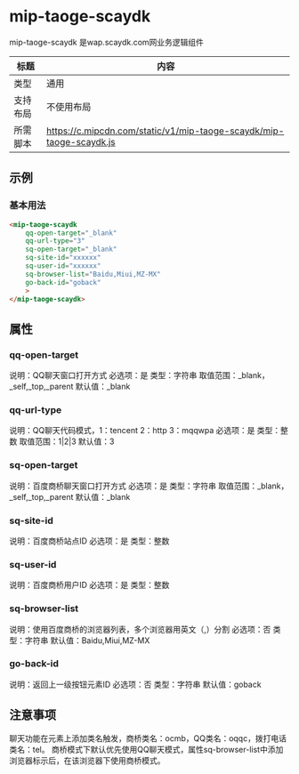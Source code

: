# mip-taoge-scaydk

mip-taoge-scaydk 是wap.scaydk.com网业务逻辑组件

标题|内容
----|----
类型|通用
支持布局|不使用布局
所需脚本|https://c.mipcdn.com/static/v1/mip-taoge-scaydk/mip-taoge-scaydk.js

## 示例

### 基本用法
```html
<mip-taoge-scaydk
    qq-open-target="_blank"
    qq-url-type="3"
    sq-open-target="_blank"
    sq-site-id="xxxxxx"
    sq-user-id="xxxxxx"
    sq-browser-list="Baidu,Miui,MZ-MX"
    go-back-id="goback"
    >
</mip-taoge-scaydk>
```

## 属性

### qq-open-target

说明：QQ聊天窗口打开方式
必选项：是
类型：字符串
取值范围：_blank，_self,_top,_parent
默认值：_blank

### qq-url-type

说明：QQ聊天代码模式，1：tencent 2：http 3：mqqwpa
必选项：是
类型：整数
取值范围：1|2|3
默认值：3

### sq-open-target

说明：百度商桥聊天窗口打开方式
必选项：是
类型：字符串
取值范围：_blank，_self,_top,_parent
默认值：_blank

### sq-site-id

说明：百度商桥站点ID
必选项：是
类型：整数

### sq-user-id

说明：百度商桥用户ID
必选项：是
类型：整数

### sq-browser-list

说明：使用百度商桥的浏览器列表，多个浏览器用英文（,）分割
必选项：否
类型：字符串
默认值：Baidu,Miui,MZ-MX

### go-back-id

说明：返回上一级按钮元素ID
必选项：否
类型：字符串
默认值：goback

## 注意事项

聊天功能在元素上添加类名触发，商桥类名：ocmb，QQ类名：oqqc，拨打电话类名：tel。
商桥模式下默认优先使用QQ聊天模式，属性sq-browser-list中添加浏览器标示后，在该浏览器下使用商桥模式。